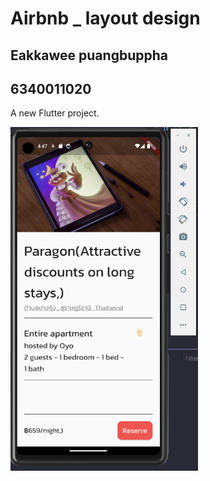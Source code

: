 # Airbnb _ layout design
## Eakkawee puangbuppha
## 6340011020
A new Flutter project.


<img src="assets/images/Screenshot_moblie.png" width="300" height="550"> 


